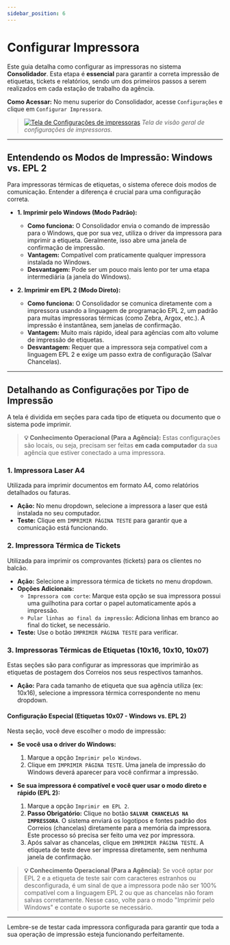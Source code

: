 ```yaml
---
sidebar_position: 6
---
```


# Configurar Impressora

Este guia detalha como configurar as impressoras no sistema **Consolidador**. Esta etapa é **essencial** para garantir a correta impressão de etiquetas, tickets e relatórios, sendo um dos primeiros passos a serem realizados em cada estação de trabalho da agência.

**Como Acessar:** No menu superior do Consolidador, acesse `Configurações` e clique em `Configurar Impressora`.

> [![Tela de Configurações de impressoras](/img/conf_impressora/conf-impressora.png)](/img/conf_impressora/conf-impressora.png)
> *Tela de visão geral de configurações de impressoras.*

---

## Entendendo os Modos de Impressão: Windows vs. EPL 2

Para impressoras térmicas de etiquetas, o sistema oferece dois modos de comunicação. Entender a diferença é crucial para uma configuração correta.

* **1. Imprimir pelo Windows (Modo Padrão):**
    * **Como funciona:** O Consolidador envia o comando de impressão para o Windows, que por sua vez, utiliza o driver da impressora para imprimir a etiqueta. Geralmente, isso abre uma janela de confirmação de impressão.
    * **Vantagem:** Compatível com praticamente qualquer impressora instalada no Windows.
    * **Desvantagem:** Pode ser um pouco mais lento por ter uma etapa intermediária (a janela do Windows).

* **2. Imprimir em EPL 2 (Modo Direto):**
    * **Como funciona:** O Consolidador se comunica diretamente com a impressora usando a linguagem de programação EPL 2, um padrão para muitas impressoras térmicas (como Zebra, Argox, etc.). A impressão é instantânea, sem janelas de confirmação.
    * **Vantagem:** Muito mais rápido, ideal para agências com alto volume de impressão de etiquetas.
    * **Desvantagem:** Requer que a impressora seja compatível com a linguagem EPL 2 e exige um passo extra de configuração (Salvar Chancelas).

---

## Detalhando as Configurações por Tipo de Impressão

A tela é dividida em seções para cada tipo de etiqueta ou documento que o sistema pode imprimir.

> **💡 Conhecimento Operacional (Para a Agência):** Estas configurações são locais, ou seja, precisam ser feitas **em cada computador** da sua agência que estiver conectado a uma impressora.

### 1. Impressora Laser A4

Utilizada para imprimir documentos em formato A4, como relatórios detalhados ou faturas.
* **Ação:** No menu dropdown, selecione a impressora a laser que está instalada no seu computador.
* **Teste:** Clique em `IMPRIMIR PÁGINA TESTE` para garantir que a comunicação está funcionando.

### 2. Impressora Térmica de Tickets

Utilizada para imprimir os comprovantes (tickets) para os clientes no balcão.
* **Ação:** Selecione a impressora térmica de tickets no menu dropdown.
* **Opções Adicionais:**
    * `Impressora com corte`: Marque esta opção se sua impressora possui uma guilhotina para cortar o papel automaticamente após a impressão.
    * `Pular linhas ao final da impressão`: Adiciona linhas em branco ao final do ticket, se necessário.
* **Teste:** Use o botão `IMPRIMIR PÁGINA TESTE` para verificar.

### 3. Impressoras Térmicas de Etiquetas (10x16, 10x10, 10x07)

Estas seções são para configurar as impressoras que imprimirão as etiquetas de postagem dos Correios nos seus respectivos tamanhos.

* **Ação:** Para cada tamanho de etiqueta que sua agência utiliza (ex: 10x16), selecione a impressora térmica correspondente no menu dropdown.

#### Configuração Especial (Etiquetas 10x07 - Windows vs. EPL 2)

Nesta seção, você deve escolher o modo de impressão:

* **Se você usa o driver do Windows:**
    1.  Marque a opção `Imprimir pelo Windows`.
    2.  Clique em `IMPRIMIR PÁGINA TESTE`. Uma janela de impressão do Windows deverá aparecer para você confirmar a impressão.

* **Se sua impressora é compatível e você quer usar o modo direto e rápido (EPL 2):**
    1.  Marque a opção `Imprimir em EPL 2`.
    2.  **Passo Obrigatório:** Clique no botão **`SALVAR CHANCELAS NA IMPRESSORA`**. O sistema enviará os logotipos e fontes padrão dos Correios (chancelas) diretamente para a memória da impressora. Este processo só precisa ser feito uma vez por impressora.
    3.  Após salvar as chancelas, clique em `IMPRIMIR PÁGINA TESTE`. A etiqueta de teste deve ser impressa diretamente, sem nenhuma janela de confirmação.

> **💡 Conhecimento Operacional (Para a Agência):** Se você optar por EPL 2 e a etiqueta de teste sair com caracteres estranhos ou desconfigurada, é um sinal de que a impressora pode não ser 100% compatível com a linguagem EPL 2 ou que as chancelas não foram salvas corretamente. Nesse caso, volte para o modo "Imprimir pelo Windows" e contate o suporte se necessário.

---

Lembre-se de testar cada impressora configurada para garantir que toda a sua operação de impressão esteja funcionando perfeitamente.
